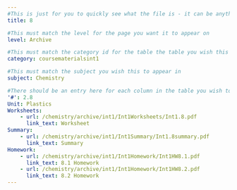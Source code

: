 ```yaml
---
#This is just for you to quickly see what the file is - it can be anything you want
title: 8

#This must match the level for the page you want it to appear on
level: Archive

#This must match the category id for the table the table you wish this to appear in
category: coursematerialsint1

#This must match the subject you wish this to appear in
subject: Chemistry

#There should be an entry here for each column in the table you wish to populate:
'#': 2.8
Unit: Plastics
Worksheets:
    - url: /chemistry/archive/int1/Int1Worksheets/Int1.8.pdf
      link_text: Worksheet
Summary:
    - url: /chemistry/archive/int1/Int1Summary/Int1.8summary.pdf
      link_text: Summary
Homework:
    - url: /chemistry/archive/int1/Int1Homework/Int1HW8.1.pdf
      link_text: 8.1 Homework
    - url: /chemistry/archive/int1/Int1Homework/Int1HW8.2.pdf
      link_text: 8.2 Homework
---
```


